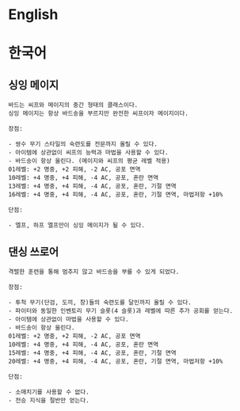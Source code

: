 # English

# 한국어

## 싱잉 메이지

    바드는 씨프와 메이지의 중간 형태의 클래스이다.
    싱잉 메이지는 항상 바드송을 부르지만 완전한 씨프이자 메이지이다.

    장점:

    - 쌍수 무기 스타일의 숙련도를 전문까지 올릴 수 있다.
    - 아이템에 상관없이 씨프의 능력과 마법을 사용할 수 있다.
    - 바드송이 항상 울린다. (메이지와 씨프의 평균 레벨 적용)
    01레벨: +2 명중, +2 피해, -2 AC, 공포 면역
    10레벨: +4 명중, +4 피해, -4 AC, 공포, 혼란 면역
    13레벨: +4 명중, +4 피해, -4 AC, 공포, 혼란, 기절 면역
    16레벨: +4 명중, +4 피해, -4 AC, 공포, 혼란, 기절 면역, 마법저항 +10%

    단점:

    - 엘프, 하프 엘프만이 싱잉 메이지가 될 수 있다.

## 댄싱 쓰로어

    격렬한 훈련을 통해 멈추지 않고 바드송을 부를 수 있게 되었다.

    장점:

    - 투척 무기(단검, 도끼, 창)들의 숙련도를 달인까지 올릴 수 있다.
    - 파이터와 동일한 인벤토리 무기 슬롯(4 슬롯)과 레벨에 따른 추가 공회를 얻는다.
    - 아이템에 상관없이 마법을 사용할 수 있다.
    - 바드송이 항상 울린다.
    01레벨: +2 명중, +2 피해, -2 AC, 공포 면역
    10레벨: +4 명중, +4 피해, -4 AC, 공포, 혼란 면역
    15레벨: +4 명중, +4 피해, -4 AC, 공포, 혼란, 기절 면역
    20레벨: +4 명중, +4 피해, -4 AC, 공포, 혼란, 기절 면역, 마법저항 +10%

    단점:

    - 소매치기를 사용할 수 없다.
    - 전승 지식을 절반만 얻는다.